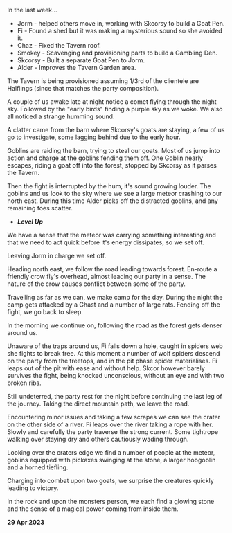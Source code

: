 In the last week...
* Jorm - helped others move in, working with Skcorsy to build a Goat Pen.
* Fi - Found a shed but it was making a mysterious sound so she avoided it.
* Chaz - Fixed the Tavern roof.
* Smokey - Scavenging and provisioning parts to build a Gambling Den.
* Skcorsy - Built a separate Goat Pen to Jorm.
* Alder - Improves the Tavern Garden area.

The Tavern is being provisioned assuming 1/3rd of the clientele are Halflings (since that matches the party composition).

A couple of us awake late at night notice a comet flying through the night sky. Followed by the "early birds" finding a purple sky as we woke. We also all noticed a strange humming sound.

A clatter came from the barn where Skcorsy's goats are staying, a few of us go to investigate, some lagging behind due to the early hour.

Goblins are raiding the barn, trying to steal our goats.
Most of us jump into action and charge at the goblins fending them off.
One Goblin nearly escapes, riding a goat off into the forest, stopped by Skcorsy as it parses the Tavern.

Then the fight is interrupted by the hum, it's sound growing louder.
The goblins and us look to the sky where we see a large meteor crashing to our north east.
During this time Alder picks off the distracted goblins, and any remaining foes scatter.

* ***Level Up***

We have a sense that the meteor was carrying something interesting and that we need to act quick before it's energy dissipates, so we set off.

Leaving Jorm in charge we set off.

Heading north east, we follow the road leading towards forest.
En-route a friendly crow fly's overhead, almost leading our party in a sense. 
The nature of the crow causes conflict between some of the party.

Travelling as far as we can, we make camp for the day. 
During the night the camp gets attacked by a Ghast and a number of large rats.
Fending off the fight, we go back to sleep.

In the morning we continue on, following the road as the forest gets denser around us.

Unaware of the traps around us, Fi falls down a hole, caught in spiders web she fights to break free.
At this moment a number of wolf spiders descend on the party from the treetops, and in the pit phase spider materialises.
Fi leaps out of the pit with ease and without help.
Skcor however barely survives the fight, being knocked unconscious, without an eye and with two broken ribs.

Still undeterred, the party rest for the night before continuing the last leg of the journey.
Taking the direct mountain path, we leave the road.

Encountering minor issues and taking a few scrapes we can see the crater on the other side of a river.
Fi leaps over the river taking a rope with her. Slowly and carefully the party traverse the strong current. Some tightrope walking over staying dry and others cautiously wading through.

Looking over the craters edge we find a number of people at the meteor, goblins equipped with pickaxes swinging at the stone, a larger hobgoblin and a horned tiefling.

Charging into combat upon two goats, we surprise the creatures quickly leading to victory.

In the rock and upon the monsters person, we each find a glowing stone and the sense of a magical power coming from inside them.



**29 Apr 2023**